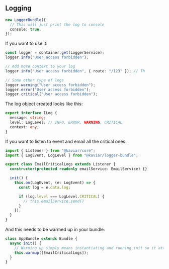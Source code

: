 ## Logging

```typescript
new LoggerBundle({
  // This will just print the log to console
  console: true,
});
```

If you want to use it:

```typescript
const logger = container.get(LoggerService);
logger.info("User access forbidden");

// Add more context to your log
logger.info("User access forbidden", { route: "/123" }); // Th

// Some other type of logs
logger.warning("User access forbidden");
logger.error("User access forbidden");
logger.critical("User access forbidden");
```

The log object created looks like this:

```typescript
export interface ILog {
  message: string;
  level: LogLevel; // INFO, ERROR, WARNING, CRITICAL
  context: any;
}
```

If you want to listen to event and email all the critical ones:

```typescript
import { Listener } from "@kaviar/core";
import { LogEvent, LogLevel } from "@kaviar/logger-bundle";

export class EmailCriticalLogs extends Listener {
  constructor(protected readonly emailService: EmailService) {}

  init() {
    this.on(LogEvent, (e: LogEvent) => {
      const log = e.data.log;

      if (log.level === LogLevel.CRITICAL) {
        // this.emailService.send()
      }
    });
  }
}
```

And this needs to be warmed up in your bundle:

```typescript
class AppBundle extends Bundle {
  async init() {
    // Warming up simply means instantiating and running init so it attaches events
    this.warmup([EmailCriticalLogs]);
  }
}
```
